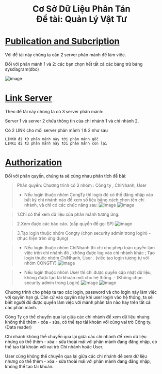 <h1 align="center"> Cơ Sở Dữ Liệu Phân Tán <br/>
 Đề tài: Quản Lý Vật Tư
<h1>


# [**Publication and Subcription**](#publication-and-subcription)
  Với đề tài này chúng ta cần 2 server phân mảnh đề làm việc.
 
  Đối với phân mảnh 1 và 2: các bạn chọn hết tất cả các bảng trừ bảng sysdiagram(dbo)
 
 
![image](https://github.com/user-attachments/assets/19979fb7-f06a-4d46-a6d9-c6bc9508075e)


# [**Link Server**](#link-server)
   Theo đề tài này chúng ta có 3 server phân mảnh:
  
   Server 1 và server 2 chứa thông tin của chi nhánh 1 và chi nhánh 2. 
 
   Có 2 LINK cho mỗi server phân mảnh 1 & 2 như sau
 
    LINK0 đi từ phân mảnh này tới phân mảnh gốc
    LINK1 đi từ phân mảnh này tới phân mảnh còn lại
	  
  # [**Authorization**](#authorization)
   Đối với phân quyền, chúng ta sẽ cùng nhau phân tích đề bài:
   > Phân quyền: Chương trình có 3 nhóm : Công ty , ChiNhanh, User
   > -  Nếu login thuộc nhóm CongTy thì login đó có thể đăng nhập vào bất kỳ chi nhánh nào để xem số liệu bằng cách chọn tên chi nhánh, và chỉ có các chức năng sau:
![image](https://github.com/user-attachments/assets/67e8bc9b-045c-4517-af59-14f59c751b7b)
![image](https://github.com/user-attachments/assets/cf652c96-ee93-4224-9bbe-9445dbead8ea)


   >1.Chỉ có thể xem dữ liệu của phân mảnh tương ứng.
 
   >2.Xem được các báo cáo. (cấp quyền để gọi SP)
 ![image](https://github.com/user-attachments/assets/2ff4d4da-c339-41b8-86ee-41c139ed4ec2)


   >3.Tạo login thuộc nhóm Congty (chọn security admin trong login) - (thực hiện trên ứng dụng)
 
 
   >-  Nếu login thuộc nhóm ChiNhanh thì chỉ cho phép toàn quyền làm việc trên chi nhánh đó , không được log vào chi nhánh khác ; Tạo login thuộc nhóm ChiNhanh, User . (việc tạo login tương tự với nhóm CONGTY)
![image](https://github.com/user-attachments/assets/fa1603fe-87b4-419d-a27e-4411f2ec34d3)

   >- Nếu login thuộc nhóm User thì chỉ được quyền cập nhật dữ liệu, không được tạo tài khoản mới cho hệ thống. - (Không chọn security admin trong Login)
![image](https://github.com/user-attachments/assets/5cefd194-ab02-4d04-a670-5cb2389a1c52)
![image](https://github.com/user-attachments/assets/6e19fb46-3009-47ca-8563-86651d606aa5)


Chương trình cho phép ta tạo các login, password và cho login này làm việc với quyền hạn gì. Căn cứ vào quyền này khi user login vào hệ thống, ta sẽ biết người đó được quyền làm việc với mảnh phân tán nào hay trên tất cả các phân mảnh. 

  Công Ty có thể chuyển qua lại giữa các chi nhánh để xem dữ liệu nhưng không thể thêm - xóa - sửa, có thể tạo tài khoản với cùng vai trò Công ty. (Data reader)
 
  Chi nhánh không thể chuyển qua lại giữa các chi nhánh để xem dữ liệu nhưng có thể thêm - xóa - sửa thoải mái với phân mảnh đang đăng nhập, có thể tạo tài khoản với vai trò Chi nhánh hoặc User.
 
  User cũng không thể chuyển qua lại giữa các chi nhánh để xem dữ liệu nhưng có thể thêm - xóa - sửa thoải mái với phân mảnh đang đăng nhập, không thể tạo tài khoản.
 
